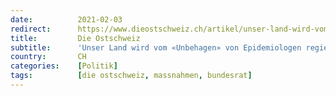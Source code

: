 ```yaml
---
date:          2021-02-03
redirect:      https://www.dieostschweiz.ch/artikel/unser-land-wird-vom-unbehagen-von-epidemiologen-regiert-Yro736V
title:         Die Ostschweiz
subtitle:      'Unser Land wird vom «Unbehagen» von Epidemiologen regiert'
country:       CH
categories:    [Politik]
tags:          [die ostschweiz, massnahmen, bundesrat]
---
```

